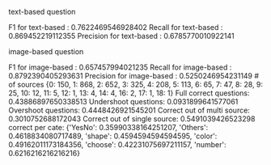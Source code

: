 text-based question

F1 for text-based : 0.7622469546928402
Recall for text-based : 0.869452219112355
Precision for text-based : 0.6785770010922141

image-based question

F1 for image-based : 0.657457994021235
Recall for image-based : 0.8792390405293631
Precision for image-based : 0.5250246954231149
\# of sources {0: 150, 1: 868, 2: 652, 3: 325, 4: 208, 5: 113, 6: 65, 7: 47, 8: 28, 9: 25, 10: 12, 11: 5, 12: 1, 13: 4, 14: 4, 16: 2, 17: 1, 18: 1}
Full correct questions: 0.43886897650338513
Undershoot questions: 0.0931899641577061
Overshoot questions: 0.4448426921545201
Correct out of multi source: 0.3010752688172043
Correct out of single source: 0.5491039426523298
correct per cate: {'YesNo': 0.35990338164251207, 'Others': 0.4618834080717489, 'shape': 0.4594594594594595, 'color': 0.49162011173184356, 'choose': 0.42231075697211157, 'number': 0.6216216216216216}